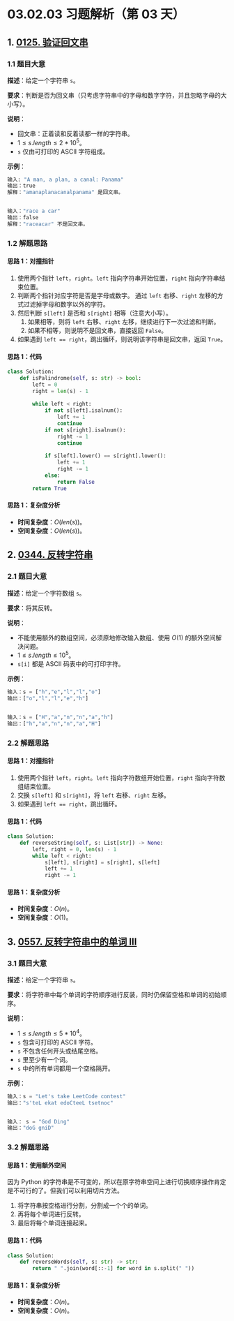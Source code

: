 # 03.02.03 习题解析（第 03 天）

## 1. [0125. 验证回文串](https://leetcode.cn/problems/valid-palindrome/)

### 1.1 题目大意

**描述**：给定一个字符串 `s`。

**要求**：判断是否为回文串（只考虑字符串中的字母和数字字符，并且忽略字母的大小写）。

**说明**：

- 回文串：正着读和反着读都一样的字符串。
- $1 \le s.length \le 2 * 10^5$。
- `s` 仅由可打印的 ASCII 字符组成。

**示例**：

```Python
输入: "A man, a plan, a canal: Panama"
输出：true
解释："amanaplanacanalpanama" 是回文串。


输入："race a car"
输出：false
解释："raceacar" 不是回文串。
```

### 1.2 解题思路

#### 思路 1：对撞指针

1. 使用两个指针 `left`，`right`。`left` 指向字符串开始位置，`right` 指向字符串结束位置。
2. 判断两个指针对应字符是否是字母或数字。 通过 `left` 右移、`right` 左移的方式过滤掉字母和数字以外的字符。
3. 然后判断 `s[left]` 是否和 `s[right]` 相等（注意大小写）。
   1. 如果相等，则将 `left` 右移、`right` 左移，继续进行下一次过滤和判断。
   2. 如果不相等，则说明不是回文串，直接返回 `False`。
4. 如果遇到 `left == right`，跳出循环，则说明该字符串是回文串，返回 `True`。

#### 思路 1：代码

```Python
class Solution:
    def isPalindrome(self, s: str) -> bool:
        left = 0
        right = len(s) - 1
        
        while left < right:
            if not s[left].isalnum():
                left += 1
                continue
            if not s[right].isalnum():
                right -= 1
                continue
            
            if s[left].lower() == s[right].lower():
                left += 1
                right -= 1
            else:
                return False
        return True
```

#### 思路 1：复杂度分析

- **时间复杂度**：$O(len(s))$。
- **空间复杂度**：$O(len(s))$。

## 2. [0344. 反转字符串](https://leetcode.cn/problems/reverse-string/)

### 2.1 题目大意

**描述**：给定一个字符数组 `s`。

**要求**：将其反转。

**说明**：

- 不能使用额外的数组空间，必须原地修改输入数组、使用 $O(1)$ 的额外空间解决问题。
- $1 \le s.length \le 10^5$。
- `s[i]` 都是 ASCII 码表中的可打印字符。

**示例**：

```Python
输入：s = ["h","e","l","l","o"]
输出：["o","l","l","e","h"]


输入：s = ["H","a","n","n","a","h"]
输出：["h","a","n","n","a","H"]
```

### 2.2 解题思路

#### 思路 1：对撞指针

1. 使用两个指针 `left`，`right`。`left` 指向字符数组开始位置，`right` 指向字符数组结束位置。
2. 交换 `s[left]` 和 `s[right]`，将 `left` 右移、`right` 左移。
3. 如果遇到 `left == right`，跳出循环。

#### 思路 1：代码

```Python
class Solution:
    def reverseString(self, s: List[str]) -> None:
        left, right = 0, len(s) - 1
        while left < right:
            s[left], s[right] = s[right], s[left]
            left += 1
            right -= 1
```

#### 思路 1：复杂度分析

- **时间复杂度**：$O(n)$。
- **空间复杂度**：$O(1)$。

## 3. [0557. 反转字符串中的单词 III](https://leetcode.cn/problems/reverse-words-in-a-string-iii/)

### 3.1 题目大意

**描述**：给定一个字符串 `s`。

**要求**：将字符串中每个单词的字符顺序进行反装，同时仍保留空格和单词的初始顺序。

**说明**：

- $1 \le s.length \le 5 * 10^4$。
- `s` 包含可打印的 ASCII 字符。
- `s` 不包含任何开头或结尾空格。
- `s` 里至少有一个词。
- `s` 中的所有单词都用一个空格隔开。

**示例**：

```Python
输入：s = "Let's take LeetCode contest"
输出："s'teL ekat edoCteeL tsetnoc"


输入： s = "God Ding"
输出："doG gniD"
```

### 3.2 解题思路    

#### 思路 1：使用额外空间

因为 Python 的字符串是不可变的，所以在原字符串空间上进行切换顺序操作肯定是不可行的了。但我们可以利用切片方法。

1. 将字符串按空格进行分割，分割成一个个的单词。
2. 再将每个单词进行反转。
3. 最后将每个单词连接起来。

#### 思路 1：代码

```Python
class Solution:
    def reverseWords(self, s: str) -> str:
        return " ".join(word[::-1] for word in s.split(" "))
```

#### 思路 1：复杂度分析

- **时间复杂度**：$O(n)$。
- **空间复杂度**：$O(n)$。
